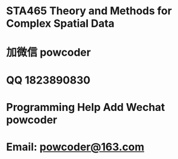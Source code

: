 # STA465 Theory and Methods for Complex Spatial Data
# 加微信 powcoder

# QQ 1823890830

# Programming Help Add Wechat powcoder

# Email: powcoder@163.com


